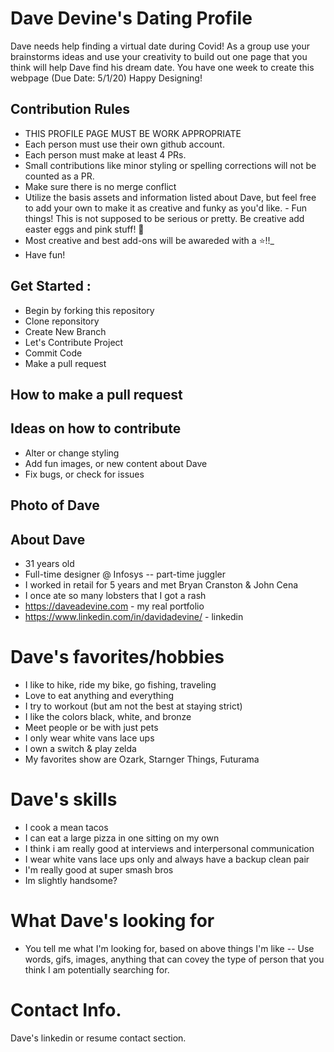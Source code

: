 # Dave Devine's Dating Profile  

Dave needs help finding a virtual date during Covid! As a group use your brainstorms ideas and use your creativity to build out one page that you think will help Dave find his dream date. You have one week to create this webpage (Due Date: 5/1/20)  Happy Designing!  

## Contribution Rules
- THIS PROFILE PAGE MUST BE WORK APPROPRIATE
- Each person must use their own github account.  
- Each person must make at least 4 PRs.  
- Small contributions like minor styling or spelling corrections will not be counted as a PR. 
- Make sure there is no merge conflict
- Utilize the basis assets and information listed about Dave, but feel free to add your own to make it as creative and funky as you'd like. - Fun things! This is not supposed to be serious or pretty. Be creative add easter eggs and pink stuff! 🐷
- Most creative and best add-ons will be awareded with a ⭐️!!_
- Have fun! 

## Get Started : 
- Begin by forking this repository 
- Clone reponsitory 
- Create New Branch 
- Let's Contribute Project 
- Commit Code 
- Make a pull request

## How to make a pull request 

## Ideas on how to contribute 
- Alter or change styling 
- Add fun images, or new content about Dave
- Fix bugs, or check for issues

## Photo of Dave

## About Dave 
- 31 years old
- Full-time designer @ Infosys -- part-time juggler 
- I worked in retail for 5 years and met Bryan Cranston & John Cena
- I once ate so many lobsters that I got a rash
- https://daveadevine.com - my real portfolio 
- https://www.linkedin.com/in/davidadevine/ - linkedin 

# Dave's favorites/hobbies
- I like to hike, ride my bike, go fishing, traveling
- Love to eat anything and everything
- I try to workout (but am not the best at staying strict)
- I like the colors black, white, and bronze 
- Meet people or be with just pets
- I only wear white vans lace ups 
- I own a switch & play zelda 
- My favorites show are Ozark, Starnger Things, Futurama 

# Dave's skills 
- I cook a mean tacos 
- I can eat a large pizza in one sitting on my own
- I think i am really good at interviews and interpersonal communication 
- I wear white vans lace ups only and always have a backup clean pair
- I'm really good at super smash bros 
- Im slightly handsome?

# What Dave's looking for 
- You tell me what I'm looking for, based on above things I'm like -- Use words, gifs, images, anything that can covey the type of person that you think I am potentially searching for.


# Contact Info.
Dave's linkedin or resume contact section.

